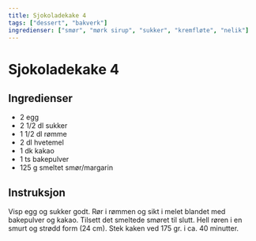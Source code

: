 ```yaml
---
title: Sjokoladekake 4
tags: ["dessert", "bakverk"]
ingredienser: ["smør", "mørk sirup", "sukker", "kremfløte", "nelik"]
---
```


# Sjokoladekake 4

## Ingredienser

- 2 egg
- 2 1/2 dl sukker
- 1 1/2 dl rømme
- 2 dl hvetemel
- 1 dk kakao
- 1 ts bakepulver
- 125 g smeltet smør/margarin

## Instruksjon

Visp egg og sukker godt. Rør i rømmen og sikt i melet blandet med bakepulver og kakao. Tilsett det smeltede smøret til slutt. Hell røren i en smurt og strødd form (24 cm). Stek kaken ved 175 gr. i ca. 40 minutter.
